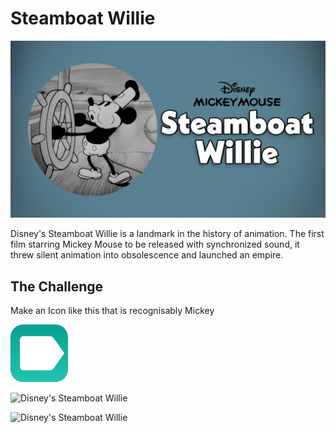 # Steamboat Willie 

![Disney's Steamboat Willie](steamboat-willie.jpg)

Disney's Steamboat Willie is a landmark in the history of animation. The first film starring Mickey Mouse to be released with synchronized sound, it threw silent animation into obsolescence and launched an empire. 

## The Challenge

Make an Icon like this that is recognisably Mickey

![iOS icon](png/goldlabel_192.png)


![Disney's Steamboat Willie](black-mickey-mouse-from-steamboat-52650-106063.jpg)

![Disney's Steamboat Willie](steamboat-willie-silhouette-image-52650-106064.jpg)